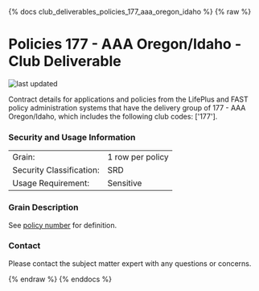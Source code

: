 
{% docs club_deliverables_policies_177_aaa_oregon_idaho %}
{% raw %}

# Policies 177 - AAA Oregon/Idaho - Club Deliverable

![last updated](assets/update_badges/club_deliverables_policies_177_aaa_oregon_idaho.svg)

Contract details for applications and policies from the LifePlus and FAST policy administration
systems that have the delivery group of 177 - AAA Oregon/Idaho, which includes the following
club codes: ['177'].

### Security and Usage Information
|     |     |
| --- | --- |
| Grain:                   | 1 row per policy |
| Security Classification: | SRD  |
| Usage Requirement:       | Sensitive |

### Grain Description
See [policy number](#!/exposure/docs.business_glossary.glossary#policy_number)
for definition.

### Contact
Please contact the subject matter expert with any questions or concerns.


{% endraw %}
{% enddocs %}
    